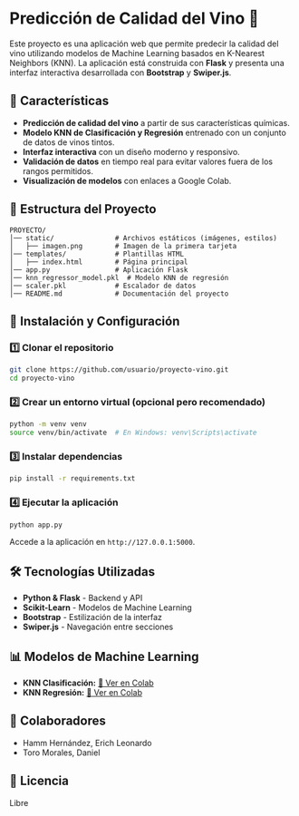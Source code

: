 # Predicción de Calidad del Vino 🍷

Este proyecto es una aplicación web que permite predecir la calidad del vino utilizando modelos de Machine Learning basados en K-Nearest Neighbors (KNN). La aplicación está construida con **Flask** y presenta una interfaz interactiva desarrollada con **Bootstrap** y **Swiper.js**.

## 📌 Características
- **Predicción de calidad del vino** a partir de sus características químicas.
- **Modelo KNN de Clasificación y Regresión** entrenado con un conjunto de datos de vinos tintos.
- **Interfaz interactiva** con un diseño moderno y responsivo.
- **Validación de datos** en tiempo real para evitar valores fuera de los rangos permitidos.
- **Visualización de modelos** con enlaces a Google Colab.

## 📂 Estructura del Proyecto
```
PROYECTO/
│── static/               # Archivos estáticos (imágenes, estilos)
│   ├── imagen.png        # Imagen de la primera tarjeta
│── templates/            # Plantillas HTML
│   ├── index.html        # Página principal
│── app.py                # Aplicación Flask
│── knn_regressor_model.pkl  # Modelo KNN de regresión
│── scaler.pkl            # Escalador de datos
│── README.md             # Documentación del proyecto
```

## 🚀 Instalación y Configuración
### 1️⃣ Clonar el repositorio
```sh
git clone https://github.com/usuario/proyecto-vino.git
cd proyecto-vino
```

### 2️⃣ Crear un entorno virtual (opcional pero recomendado)
```sh
python -m venv venv
source venv/bin/activate  # En Windows: venv\Scripts\activate
```

### 3️⃣ Instalar dependencias
```sh
pip install -r requirements.txt
```

### 4️⃣ Ejecutar la aplicación
```sh
python app.py
```
Accede a la aplicación en `http://127.0.0.1:5000`.

## 🛠 Tecnologías Utilizadas
- **Python & Flask** - Backend y API
- **Scikit-Learn** - Modelos de Machine Learning
- **Bootstrap** - Estilización de la interfaz
- **Swiper.js** - Navegación entre secciones

## 📊 Modelos de Machine Learning
- **KNN Clasificación:** [🔗 Ver en Colab](https://colab.research.google.com/drive/1og35DNNZV0GsskWG3cl_hFj-092Y3h_T?usp=sharing)
- **KNN Regresión:** [🔗 Ver en Colab](https://colab.research.google.com/drive/1Ql28cVc5iZ-dnH6KpBCQ6KYNrtjxsog8?usp=sharing)

## 👥 Colaboradores
- Hamm Hernández, Erich Leonardo
- Toro Morales, Daniel

## 📜 Licencia
Libre

